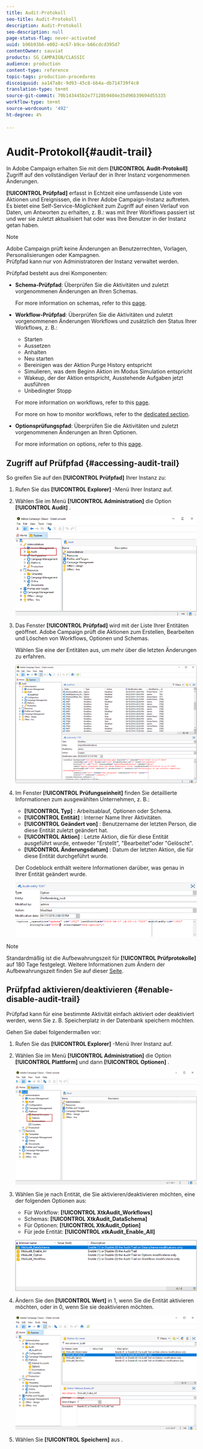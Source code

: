 ```yaml
---
title: Audit-Protokoll
seo-title: Audit-Protokoll
description: Audit-Protokoll
seo-description: null
page-status-flag: never-activated
uuid: b96b93b6-e002-4c67-b9ce-b66cdcd395d7
contentOwner: sauviat
products: SG_CAMPAIGN/CLASSIC
audience: production
content-type: reference
topic-tags: production-procedures
discoiquuid: aa147a8c-9d93-45c8-bb4a-db714739f4c0
translation-type: tm+mt
source-git-commit: 70b143445b2e77128b9404e35d96b39694d55335
workflow-type: tm+mt
source-wordcount: '492'
ht-degree: 4%

---
```



# Audit-Protokoll{#audit-trail}

In Adobe Campaign erhalten Sie mit dem **[!UICONTROL Audit-Protokoll]** Zugriff auf den vollständigen Verlauf der in Ihrer Instanz vorgenommenen Änderungen.

**[!UICONTROL Prüfpfad]** erfasst in Echtzeit eine umfassende Liste von Aktionen und Ereignissen, die in Ihrer Adobe Campaign-Instanz auftreten. Es bietet eine Self-Service-Möglichkeit zum Zugriff auf einen Verlauf von Daten, um Antworten zu erhalten, z. B.: was mit Ihrer Workflows passiert ist und wer sie zuletzt aktualisiert hat oder was Ihre Benutzer in der Instanz getan haben.

>[!NOTE]
>
>Adobe Campaign prüft keine Änderungen an Benutzerrechten, Vorlagen, Personalisierungen oder Kampagnen.\
>Prüfpfad kann nur von Administratoren der Instanz verwaltet werden.

Prüfpfad besteht aus drei Komponenten:

* **Schema-Prüfpfad**: Überprüfen Sie die Aktivitäten und zuletzt vorgenommenen Änderungen an Ihren Schemas.

   For more information on schemas, refer to this [page](../../configuration/using/data-schemas.md).

* **Workflow-Prüfpfad**: Überprüfen Sie die Aktivitäten und zuletzt vorgenommenen Änderungen Workflows und zusätzlich den Status Ihrer Workflows, z. B.:

   * Starten
   * Aussetzen
   * Anhalten
   * Neu starten
   * Bereinigen was der Aktion Purge History entspricht
   * Simulieren, was dem Beginn Aktion im Modus Simulation entspricht
   * Wakeup, der der Aktion entspricht, Ausstehende Aufgaben jetzt ausführen
   * Unbedingter Stopp

   For more information on workflows, refer to this [page](../../workflow/using/about-workflows.md).

   For more on how to monitor workflows, refer to the [dedicated section](../../workflow/using/monitoring-workflow-execution.md).

* **Optionsprüfungspfad**: Überprüfen Sie die Aktivitäten und zuletzt vorgenommenen Änderungen an Ihren Optionen.

   For more information on options, refer to this [page](../../installation/using/configuring-campaign-options.md).

## Zugriff auf Prüfpfad {#accessing-audit-trail}

So greifen Sie auf den **[!UICONTROL Prüfpfad]** Ihrer Instanz zu:

1. Rufen Sie das **[!UICONTROL Explorer]** -Menü Ihrer Instanz auf.
1. Wählen Sie im Menü **[!UICONTROL Administration]** die Option **[!UICONTROL Audit]** .

   ![](assets/audit_trail_1.png)

1. Das Fenster **[!UICONTROL Prüfpfad]** wird mit der Liste Ihrer Entitäten geöffnet. Adobe Campaign prüft die Aktionen zum Erstellen, Bearbeiten und Löschen von Workflows, Optionen und Schemas.

   Wählen Sie eine der Entitäten aus, um mehr über die letzten Änderungen zu erfahren.

   ![](assets/audit_trail_2.png)

1. Im Fenster **[!UICONTROL Prüfungseinheit]** finden Sie detaillierte Informationen zum ausgewählten Unternehmen, z. B.:

   * **[!UICONTROL Typ]** : Arbeitsablauf, Optionen oder Schema.
   * **[!UICONTROL Entität]** : Interner Name Ihrer Aktivitäten.
   * **[!UICONTROL Geändert von]** : Benutzername der letzten Person, die diese Entität zuletzt geändert hat.
   * **[!UICONTROL Aktion]** : Letzte Aktion, die für diese Entität ausgeführt wurde, entweder &quot;Erstellt&quot;, &quot;Bearbeitet&quot;oder &quot;Gelöscht&quot;.
   * **[!UICONTROL Änderungsdatum]** : Datum der letzten Aktion, die für diese Entität durchgeführt wurde.

   Der Codeblock enthält weitere Informationen darüber, was genau in Ihrer Entität geändert wurde.

   ![](assets/audit_trail_3.png)

>[!NOTE]
>
>Standardmäßig ist die Aufbewahrungszeit für **[!UICONTROL Prüfprotokolle]** auf 180 Tage festgelegt. Weitere Informationen zum Ändern der Aufbewahrungszeit finden Sie auf dieser [Seite](../../production/using/database-cleanup-workflow.md#deployment-wizard).

## Prüfpfad aktivieren/deaktivieren {#enable-disable-audit-trail}

Prüfpfad kann für eine bestimmte Aktivität einfach aktiviert oder deaktiviert werden, wenn Sie z. B. Speicherplatz in der Datenbank speichern möchten.

Gehen Sie dabei folgendermaßen vor:

1. Rufen Sie das **[!UICONTROL Explorer]** -Menü Ihrer Instanz auf.
1. Wählen Sie im Menü **[!UICONTROL Administration]** die Option **[!UICONTROL Plattform]** und dann **[!UICONTROL Optionen]** .

   ![](assets/audit_trail_4.png)

1. Wählen Sie je nach Entität, die Sie aktivieren/deaktivieren möchten, eine der folgenden Optionen aus:

   * Für Workflow: **[!UICONTROL XtkAudit_Workflows]**
   * Schemas: **[!UICONTROL XtkAudit_DataSchema]**
   * Für Optionen: **[!UICONTROL XtkAudit_Option]**
   * Für jede Entität: **[!UICONTROL xtkAudit_Enable_All]**

   ![](assets/audit_trail_5.png)

1. Ändern Sie den **[!UICONTROL Wert]** in 1, wenn Sie die Entität aktivieren möchten, oder in 0, wenn Sie sie deaktivieren möchten.

   ![](assets/audit_trail_6.png)

1. Wählen Sie **[!UICONTROL Speichern]** aus .


